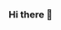 ### Hi there 👋

<!--
**RakeshKumar045/RakeshKumar045** is a ✨ _special_ ✨ repository because its `README.md` (this file) appears on your GitHub profile.

Here are some ideas to get you started:

- 🔭 I’m currently working on MLOPS App Development
- 🌱 I’m currently learning Deep Learning, AI, Big Data and Kubernetes related area.
- 👯 I’m looking to collaborate on Python, Data Science, Big Data and Devops projects
- 🤔 I’m looking for help with ...
- 💬 Ask me about Python, Java, SQL, Data Science, AI,Big Data, Devops.
- 📫 How to reach me: https://www.linkedin.com/in/rakesh-kumar-gupta-52b77ab4/
- 😄 Pronouns: ...
- ⚡ Fun fact: I would like to do Cooking, Exercise, Help Someone, Learn New Skills and social work in free time.
-->

